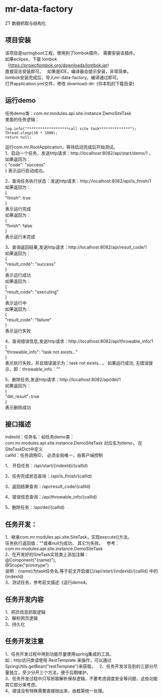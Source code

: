 # mr-data-factory  
ZT 数据抓取与结构化  

## 项目安装  
该项目是springboot工程，使用到了lombok插件， 需要安装该插件。  
如果eclipse，下载 lombok（https://projectlombok.org/downloads/lombok.jar)    
直接双击安装即可。  
如果是IDE，编译器会提示安装，非常简单。    
lombok安装完成后，导入mr-data-factory，编译通过即可。  
打开application.yml文件，修改 download-dir: {你本机的下载目录}

## 运行demo
任务demo类：com.mr.modules.api.site.instance.DemoSiteTask  
里面的任务逻辑： 
```
log.info("*******************call site task**************");  
Thread.sleep(30 * 1000);  
return null;  
```
运行com.mr.RootApplication，等待启动完成后开始测试。  
1、启动一个任务，发送http请求：http://localhost:8082/api/start/demo/1 ，  
如果返回为：  
{
    "code": "success"  
}
表示运行启动成功。  

2、查询任务执行状态：发送http请求：http://localhost:8082/api/is_finish/1  
如果返回为：  
{  
    "finish": true  
}  
表示运行完成   
如果返回为：  
{  
    "finish": false  
}  
表示运行未完成  

3、查询返回结果,发送http请求：http://localhost:8082/api/result_code/1  
如果返回为：  
{  
    "result_code": "success"  
}  
表示运行成功  
如果返回为：  
{  
    "result_code": "executing"  
}  
表示运行中  
如果返回为：  
{  
    "result_code": "failure"  
}  
表示运行失败  

4、查询错误信息,发送http请求：http://localhost:8082/api/throwable_info/1  
{  
    "throwable_info": "task not exists..."  
}  
表示执行失败，并且错误提示为：task not exists...， 如果运行成功, 无错误提示，即：throwable_info：""  

5、删除任务,发送http请求：http://localhost:8082/api/del/1  
如果返回为：  
{  
    "del_result": true  
}  
表示删除成功  

## 接口描述  

indexId：任务名：如任务demo类：com.mr.modules.api.site.instance.DemoSiteTask 对应名为demo， 在SiteTaskDict中定义  
callId：任务调用ID， 必须全局唯一，由客户端控制  

1、 开启任务：/api/start/{indexId}/{callId}   

2、任务完成状态查询：/api/is_finish/{callId}  

3、返回结果查询：/api/result_code/{callId}  

4、错误信息查询：/api/throwable_info/{callId} 

5、删除任务：/api/del/{callId}  


## 任务开发：
1、继承com.mr.modules.api.site.SiteTask，实现execute()方法。  
任务执行返回值：""或者null为成功， 其它为失败。  
参考：com.mr.modules.api.site.instance.DemoSiteTask  
2、在开发好的SiteTask实现类上添加注解：  
@Component("{name}"),  
@Scope("prototype")  
说明：{name}为task任务名,等于前文开启接口/api/start/{indexId}/{callId} 中的{indexId}  
3、测试任务，参考前文描述《运行demo》。  

## 任务开发内容  
1、网页信息抓取逻辑  
2、解析网页逻辑  
3、持久化  

## 任务开发注意  
1、任务开发过程中用到功能尽量使用spring集成的工具。    
如：http访问类请使用 RestTemplate 来操作，可以通过SpringUtils.getBean("restTemplate")来获取。  
2、任务开发涉及到的三部分尽量独立，至少分开三个方法，便于后期维护。  
3、任务开发过程中只写抓取解析保存逻辑，不要考虑调度安全等问题，这些功能其它部分来考虑。  
4、错误没有特殊需要直接抛出来，由框架统一处理。   
